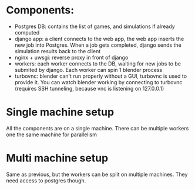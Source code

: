 # Components:

* Postgres DB: contains the list of games, and simulations if already computed
* django app: a client connects to the web app, the web app inserts the new job into Postgres. When a job gets completed, django sends the simulation results back to the client
* nginx + uwsgi: reverse proxy in front of django
* workers: each worker connects to the DB, waiting for new jobs to be submited by django. Each worker can spin 1 blender process
* turbovnc: blender can't run properly without a GUI, turbovnc is used to provide it. You can watch blender working by connecting to turbovnc (requires SSH tunneling, because vnc is listening on 127.0.0.1)

# Single machine setup

All the components are on a single machine. There can be multiple workers one the same machine for parallelism

# Multi machine setup

Same as previous, but the workers can be split on multiple machines. They need access to postgres though.
